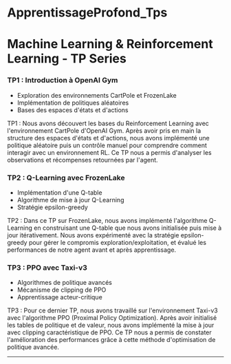 # ApprentissageProfond_Tps
# Machine Learning & Reinforcement Learning - TP Series



###  TP1 : Introduction à OpenAI Gym
- Exploration des environnements CartPole et FrozenLake
- Implémentation de politiques aléatoires
- Bases des espaces d'états et d'actions

TP1 : Nous avons découvert les bases du Reinforcement Learning avec l'environnement CartPole d'OpenAI Gym. Après avoir pris en main la structure des espaces d'états et d'actions, nous avons implémenté une politique aléatoire puis un contrôle manuel pour comprendre comment interagir avec un environnement RL. Ce TP nous a permis d'analyser les observations et récompenses retournées par l'agent.


###  TP2 : Q-Learning avec FrozenLake
- Implémentation d'une Q-table
- Algorithme de mise à jour Q-Learning
- Stratégie epsilon-greedy


TP2 : Dans ce TP sur FrozenLake, nous avons implémenté l'algorithme Q-Learning en construisant une Q-table que nous avons initialisée puis mise à jour itérativement. Nous avons expérimenté avec la stratégie epsilon-greedy pour gérer le compromis exploration/exploitation, et évalué les performances de notre agent avant et après apprentissage.


###  TP3 : PPO avec Taxi-v3
- Algorithmes de politique avancés
- Mécanisme de clipping de PPO
- Apprentissage acteur-critique


TP3 : Pour ce dernier TP, nous avons travaillé sur l'environnement Taxi-v3 avec l'algorithme PPO (Proximal Policy Optimization). Après avoir initialisé les tables de politique et de valeur, nous avons implémenté la mise à jour avec clipping caractéristique de PPO. Ce TP nous a permis de constater l'amélioration des performances grâce à cette méthode d'optimisation de politique avancée.
  

---
